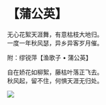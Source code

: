 # 【蒲公英】

无心花絮天涯舞，有意枯枝大地归。  
一度一年秋风瑟，异乡异客岁月催。

附：缪锐萍【渔歌子 • 蒲公英】

自在娇花如柳絮，藤枯叶落正飞去。  
秋风起，留不住，何惧天涯无归处。

![](40.jpg)